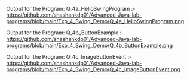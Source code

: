 Output for the Program: Q_4a_HelloSwingProgram :- https://github.com/shashankdp01/Advanced-Java-lab-programs/blob/main/Exp_4_Swing_Demo/Q_4a_HelloSwingProgram.png

Output for the Program: Q_4b_ButtonExample :-https://github.com/shashankdp01/Advanced-Java-lab-programs/blob/main/Exp_4_Swing_Demo/Q_4b_ButtonExample.png

Output for the Program: Q_4c_ImageButtonEvent :- https://github.com/shashankdp01/Advanced-Java-lab-programs/blob/main/Exp_4_Swing_Demo/Q_4c_ImageButtonEvent.png
